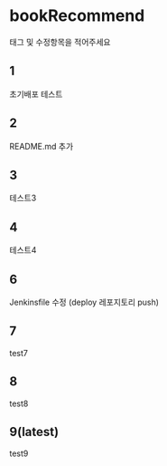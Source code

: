 # bookRecommend

태그 및 수정항목을 적어주세요

## 1

초기배포 테스트

## 2

README.md 추가

## 3

테스트3

## 4

테스트4

## 6

Jenkinsfile 수정 (deploy 레포지토리 push)

## 7

test7

## 8

test8

## 9(latest)

test9
